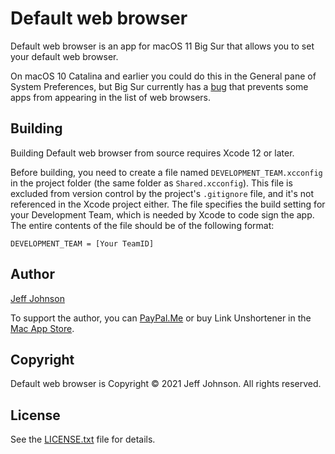 # Default web browser

Default web browser is an app for macOS 11 Big Sur that allows you to set your default web browser.

On macOS 10 Catalina and earlier you could do this in the General pane of System Preferences, but Big Sur currently has a [bug](https://lapcatsoftware.com/articles/default-browser-bs.html) that prevents some apps from appearing in the list of web browsers.

## Building

Building Default web browser from source requires Xcode 12 or later.

Before building, you need to create a file named `DEVELOPMENT_TEAM.xcconfig` in the project folder (the same folder as `Shared.xcconfig`). This file is excluded from version control by the project's `.gitignore` file, and it's not referenced in the Xcode project either. The file specifies the build setting for your Development Team, which is needed by Xcode to code sign the app. The entire contents of the file should be of the following format:
```
DEVELOPMENT_TEAM = [Your TeamID]
```

## Author

[Jeff Johnson](https://lapcatsoftware.com/)

To support the author, you can [PayPal.Me](https://www.paypal.me/JeffJohnsonWI) or buy Link Unshortener in the [Mac App Store](https://apps.apple.com/app/link-unshortener/id1506953658).

## Copyright

Default web browser is Copyright © 2021 Jeff Johnson. All rights reserved.

## License

See the [LICENSE.txt](LICENSE.txt) file for details.

